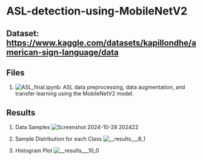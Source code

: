 # ASL-detection-using-MobileNetV2

## Dataset: https://www.kaggle.com/datasets/kapillondhe/american-sign-language/data

## Files
1. ![ASL_final.ipynb](https://github.com/hoomanbing/ASL-detection-using-MobileNetV2/blob/main/asl-final.ipynb): ASL data preprocessing, data augmentation, and transfer learning using the MobileNetV2 model.

## Results
1. Data Samples
![Screenshot 2024-10-28 202422](https://github.com/user-attachments/assets/6bc2ae0b-b0d9-4ef4-abb4-5b81c602defd)

3. Sample Distribution for each Class
![__results___8_1](https://github.com/user-attachments/assets/b3a1e222-fbab-4073-bbc6-102abc2cb91d)

4. Histogram Plot
![__results___10_0](https://github.com/user-attachments/assets/15c38c33-fcab-4077-a4ad-68a70126d535)
